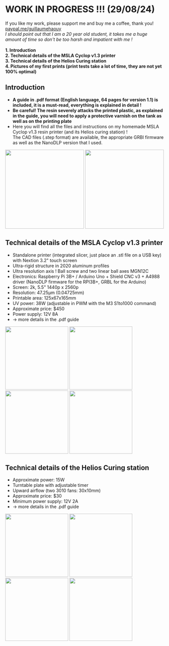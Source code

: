 # WORK IN PROGRESS !!! (29/08/24)
If you like my work, please support me and buy me a coffee, thank you! [paypal.me/guillaumehaouy](https://www.paypal.com/paypalme/guillaumehaouy) <br />
*I should point out that I am a 20 year old student, it takes me a huge amount of time so don't be too harsh and impatient with me !* <br />
<br />
**1. Introduction** <br />
**2. Technical details of the MSLA Cyclop v1.3 printer** <br />
**3. Technical details of the Helios Curing station** <br />
**4. Pictures of my first prints (print tests take a lot of time, they are not yet 100% optimal)** <br />
## Introduction
+ **A guide in .pdf format (English language, 64 pages for version 1.1) is included, it is a must-read, everything is explained in detail !** <br />
+ **Be careful! The resin severely attacks the printed plastic, as explained in the guide, you will need to apply a protective varnish on the tank as well as on the printing plate** <br />
+ Here you will find all the files and instructions on my homemade MSLA Cyclop v1.3 resin printer (and its Helios curing station) ! <br />
The CAD files (.step format) are available, the appropriate GRBl firmware as well as the NanoDLP version that I used. <br />
<img src="https://github.com/user-attachments/assets/e25e3751-2530-490f-95a1-e939ee2248e4" height="250">
<img src="https://github.com/user-attachments/assets/5cf03c4f-9522-401a-a9d8-465e7685c4e1" height="250"> <br />

## Technical details of the MSLA Cyclop v1.3 printer <br />
+ Standalone printer (integrated slicer, just place an .stl file on a USB key) with Nextion 3.2" touch screen
+ Ultra-rigid structure in 2020 aluminum profiles
+ Ultra resolution axis ! Ball screw and two linear ball axes MGN12C
+ Electronics: Raspberry Pi 3B+ / Arduino Uno + Shield CNC v3 + A4988 driver (NanoDLP firmware for the RPI3B+, GRBL for the Arduino)<br />
+ Screen: 2k, 5.5" 1440p x 2560p <br />
+ Resolution: 47.25µm (0.04725mm) <br />
+ Printable area: 125x67x165mm <br />
+ UV power: 38W (adjustable in PWM with the M3 S1to1000 command) <br />
+ Approximate price: $450 <br />
+ Power supply: 12V 8A <br />
+ → more details in the .pdf guide <br />
<img src="https://github.com/user-attachments/assets/53ec7daf-cf2d-4e98-b424-542e2585f94f" height="200">
<img src="https://github.com/user-attachments/assets/a0f92b43-b76a-41fa-93a0-9a5811a3f5d8" height="200">
<img src="https://github.com/user-attachments/assets/8c0bea5d-ff4a-4f5c-84ea-1a8b501b7c64" height="200">
<img src="https://github.com/user-attachments/assets/5917b8b9-ff56-4c93-b1d1-bcd5ddffee13" height="200">

## Technical details of the Helios Curing station <br />
+ Approximate power: 15W <br />
+ Turntable plate with adjustable timer <br />
+ Upward airflow (two 3010 fans: 30x10mm) <br />
+ Approximate price: $30 <br />
+ Minimum power supply: 12V 2A <br />
+ → more details in the .pdf guide <br />
<img src="https://github.com/user-attachments/assets/a8a1f55d-ca56-4a80-a876-c9ba78984eb0" height="200">
<img src="https://github.com/user-attachments/assets/0387f0f3-5e7a-4226-9eaa-10f27f64a06d" height="200">
<img src="https://github.com/user-attachments/assets/8142ecc2-d189-49be-bcdb-65848cd4500d" height="200">
<img src="https://github.com/user-attachments/assets/843ade4d-63f7-4661-aa92-d4ba5940f2f0" height="200">

